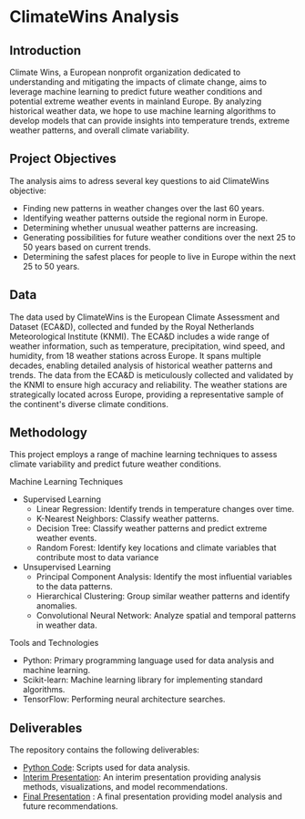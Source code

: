 # ClimateWins Analysis

## Introduction
Climate Wins, a European nonprofit organization dedicated to understanding and mitigating the impacts of climate change, aims to leverage machine learning to predict future weather conditions and potential extreme weather events in mainland Europe. By analyzing historical weather data, we hope to use machine learning algorithms to develop models that can provide insights into temperature trends, extreme weather patterns, and overall climate variability. 

## Project Objectives
The analysis aims to adress several key questions to aid ClimateWins objective:

+ Finding new patterns in weather changes over the last 60 years.
+ Identifying weather patterns outside the regional norm in Europe.
+ Determining whether unusual weather patterns are increasing.
+ Generating possibilities for future weather conditions over the next 25 to 50 years based on current trends.
+ Determining the safest places for people to live in Europe within the next 25 to 50 years.

## Data
The data used by ClimateWins is the European Climate Assessment and Dataset (ECA&D), collected and funded by the Royal Netherlands Meteorological Institute (KNMI). The ECA&D includes a wide range of weather information, such as temperature, precipitation, wind speed, and humidity, from 18 weather stations across Europe. It spans multiple decades, enabling detailed analysis of historical weather patterns and trends. The data from the ECA&D is meticulously collected and validated by the KNMI to ensure high accuracy and reliability. The weather stations are strategically located across Europe, providing a representative sample of the continent's diverse climate conditions. 

## Methodology
This project employs a range of machine learning techniques to assess climate variability and predict future weather conditions. 

Machine Learning Techniques
+ Supervised Learning
  + Linear Regression: Identify trends in temperature changes over time.
  + K-Nearest Neighbors: Classify weather patterns.
  + Decision Tree: Classify weather patterns and predict extreme weather events. 
  + Random Forest: Identify key locations and climate variables that contribute most to data variance
+ Unsupervised Learning
  + Principal Component Analysis: Identify the most influential variables to the data patterns.
  + Hierarchical Clustering: Group similar weather patterns and identify anomalies.
  + Convolutional Neural Network: Analyze spatial and temporal patterns in weather data.

Tools and Technologies
+ Python: Primary programming language used for data analysis and machine learning.
+ Scikit-learn: Machine learning library for implementing standard algorithms.
+ TensorFlow: Performing neural architecture searches.

## Deliverables
The repository contains the following deliverables:

+ [Python Code](<ClimateWins Scripts>): Scripts used for data analysis.
+ [Interim Presentation](<ClimateWins Reports/ClimateWins Interim Report.pdf>): An interim presentation providing analysis methods, visualizations, and model recommendations.
+ [Final Presentation](<ClimateWins Reports/ClimateWins Report.pdf>) : A final presentation providing model analysis and future recommendations.
